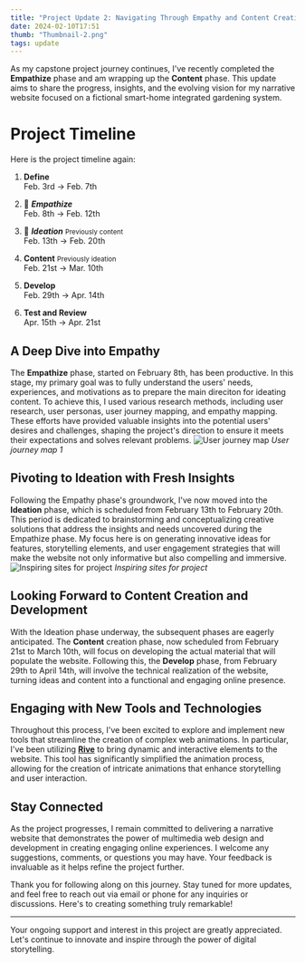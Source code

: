 ```yaml
---
title: "Project Update 2: Navigating Through Empathy and Content Creation"
date: 2024-02-10T17:51
thumb: "Thumbnail-2.png"
tags: update
---
```


As my capstone project journey continues, I've recently completed the **Empathize** phase and am wrapping up the **Content** phase. This update aims to share the progress, insights, and the evolving vision for my narrative website focused on a fictional smart-home integrated gardening system.

# Project Timeline

Here is the project timeline again:

1. **Define**<br>Feb. 3rd → Feb. 7th
    
2. 📍 ***Empathize***<br>Feb. 8th → Feb. 12th
    
3. 📍 ***Ideation*** <small>Previously content</small><br>Feb. 13th → Feb. 20th<br>
    
4. **Content** <small>Previously ideation</small><br>Feb. 21st → Mar. 10th
    
5. **Develop**<br>Feb. 29th → Apr. 14th
    
6. **Test and Review**<br>Apr. 15th → Apr. 21st

## A Deep Dive into Empathy

The **Empathize** phase, started on February 8th, has been productive. In this stage, my primary goal was to fully understand the users' needs, experiences, and motivations as to prepare the main direciton for ideating content. To achieve this, I used various research methods, including user research, user personas, user journey mapping, and empathy mapping. These efforts have provided valuable insights into the potential users' desires and challenges, shaping the project's direction to ensure it meets their expectations and solves relevant problems.
![User journey map](/DMD-400-Blog/assets/img/User-persona__1.png)
<cite>User journey map 1</cite>

## Pivoting to Ideation with Fresh Insights

Following the Empathy phase's groundwork, I've now moved into the **Ideation** phase, which is scheduled from February 13th to February 20th. This period is dedicated to brainstorming and conceptualizing creative solutions that address the insights and needs uncovered during the Empathize phase. My focus here is on generating innovative ideas for features, storytelling elements, and user engagement strategies that will make the website not only informative but also compelling and immersive.
![Inspiring sites for project](/DMD-400-Blog/assets/img/Ideation.png)
<cite>Inspiring sites for project</cite>

## Looking Forward to Content Creation and Development

With the Ideation phase underway, the subsequent phases are eagerly anticipated. The **Content** creation phase, now scheduled from February 21st to March 10th, will focus on developing the actual material that will populate the website. Following this, the **Develop** phase, from February 29th to April 14th, will involve the technical realization of the website, turning ideas and content into a functional and engaging online presence.

## Engaging with New Tools and Technologies

Throughout this process, I've been excited to explore and implement new tools that streamline the creation of complex web animations. In particular, I've been utilizing **[Rive](https://rive.app/)** to bring dynamic and interactive elements to the website. This tool has significantly simplified the animation process, allowing for the creation of intricate animations that enhance storytelling and user interaction.



## Stay Connected

As the project progresses, I remain committed to delivering a narrative website that demonstrates the power of multimedia web design and development in creating engaging online experiences. I welcome any suggestions, comments, or questions you may have. Your feedback is invaluable as it helps refine the project further.

Thank you for following along on this journey. Stay tuned for more updates, and feel free to reach out via email or phone for any inquiries or discussions. Here's to creating something truly remarkable!

---

Your ongoing support and interest in this project are greatly appreciated. Let's continue to innovate and inspire through the power of digital storytelling.